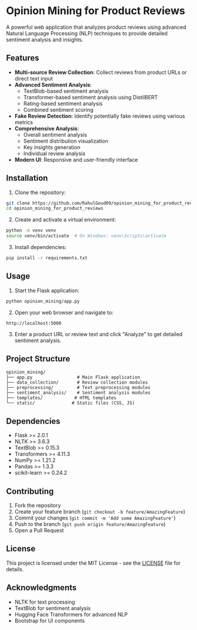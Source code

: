 # Opinion Mining for Product Reviews

A powerful web application that analyzes product reviews using advanced Natural Language Processing (NLP) techniques to provide detailed sentiment analysis and insights.

## Features

- **Multi-source Review Collection**: Collect reviews from product URLs or direct text input
- **Advanced Sentiment Analysis**: 
  - TextBlob-based sentiment analysis
  - Transformer-based sentiment analysis using DistilBERT
  - Rating-based sentiment analysis
  - Combined sentiment scoring
- **Fake Review Detection**: Identify potentially fake reviews using various metrics
- **Comprehensive Analysis**:
  - Overall sentiment analysis
  - Sentiment distribution visualization
  - Key insights generation
  - Individual review analysis
- **Modern UI**: Responsive and user-friendly interface

## Installation

1. Clone the repository:
```bash
git clone https://github.com/RahulGoud09/opinion_mining_for_product_reviews.git
cd opinion_mining_for_product_reviews
```

2. Create and activate a virtual environment:
```bash
python -m venv venv
source venv/bin/activate  # On Windows: venv\Scripts\activate
```

3. Install dependencies:
```bash
pip install -r requirements.txt
```

## Usage

1. Start the Flask application:
```bash
python opinion_mining/app.py
```

2. Open your web browser and navigate to:
```
http://localhost:5000
```

3. Enter a product URL or review text and click "Analyze" to get detailed sentiment analysis.

## Project Structure

```
opinion_mining/
├── app.py                 # Main Flask application
├── data_collection/       # Review collection modules
├── preprocessing/         # Text preprocessing modules
├── sentiment_analysis/    # Sentiment analysis modules
├── templates/            # HTML templates
└── static/              # Static files (CSS, JS)
```

## Dependencies

- Flask >= 2.0.1
- NLTK >= 3.6.3
- TextBlob >= 0.15.3
- Transformers >= 4.11.3
- NumPy >= 1.21.2
- Pandas >= 1.3.3
- scikit-learn >= 0.24.2

## Contributing

1. Fork the repository
2. Create your feature branch (`git checkout -b feature/AmazingFeature`)
3. Commit your changes (`git commit -m 'Add some AmazingFeature'`)
4. Push to the branch (`git push origin feature/AmazingFeature`)
5. Open a Pull Request

## License

This project is licensed under the MIT License - see the [LICENSE](LICENSE) file for details.

## Acknowledgments

- NLTK for text processing
- TextBlob for sentiment analysis
- Hugging Face Transformers for advanced NLP
- Bootstrap for UI components 